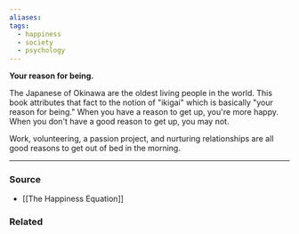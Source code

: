 ```yaml
---
aliases: 
tags:
  - happiness
  - society
  - psychology
---
```

**Your reason for being.**

The Japanese of Okinawa are the oldest living people in the world. This book attributes that fact to the notion of "ikigai" which is basically "your reason for being." When you have a reason to get up, you're more happy. When you don't have a good reason to get up, you may not.

Work, volunteering, a passion project, and nurturing relationships are all good reasons to get out of bed in the morning.

---

### Source
- [[The Happiness Equation]]

### Related